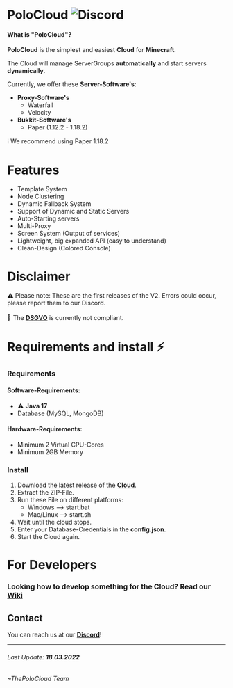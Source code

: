 # PoloCloud ![Discord](https://img.shields.io/discord/864929475108274237?label=Discord&logo=Discord&style=for-the-badge)


#### What is "PoloCloud"?
**PoloCloud** is the simplest and easiest **Cloud** for **Minecraft**.

The Cloud will manage ServerGroups **automatically** and start servers **dynamically**.

Currently, we offer these **Server-Software's**:
- **Proxy-Software's**
	- Waterfall
	- Velocity
- **Bukkit-Software's**
	- Paper (1.12.2 - 1.18.2)

:information_source: We recommend using Paper 1.18.2

# Features
- Template System
- Node Clustering
- Dynamic Fallback System
- Support of Dynamic and Static Servers
- Auto-Starting servers
- Multi-Proxy
- Screen System (Output of services)  
- Lightweight, big expanded API (easy to understand)
- Clean-Design (Colored Console)

# Disclaimer

:warning: Please note: These are the first releases of the V2. Errors could occur, please report them to our Discord.
<br>
<br>
:triangular_flag_on_post: The [**DSGVO**](https://dsgvo-gesetz.de) is currently not compliant.

# Requirements and install :zap:

### Requirements

#### Software-Requirements:
- :warning: **Java 17**
- Database (MySQL, MongoDB)

#### Hardware-Requirements:
- Minimum 2 Virtual CPU-Cores
- Minimum 2GB Memory

### Install

1. Download the latest release of the [**Cloud**](https://github.com/PoloServices/PoloCloud/releases/latest/download/PoloCloud.zip).
2. Extract the ZIP-File.
3. Run these File on different platforms:
	- Windows --> start.bat
	- Mac/Linux --> start.sh
4. Wait until the cloud stops.
5. Enter your Database-Credentials in the **config.json**.
6. Start the Cloud again.

# For Developers

### Looking how to develop something for the Cloud? Read our [**Wiki**](https://github.com/PoloServices/PoloCloud/wiki/getStarted)

## Contact

You can reach us at our [**Discord**](https://discord.com/invite/2yDWH3VxKC)!

<hr>

###### Last Update: **18.03.2022**
###### ~ThePoloCloud Team
